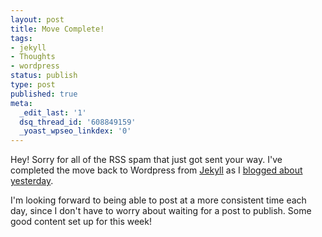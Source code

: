 ```yaml
---
layout: post
title: Move Complete!
tags:
- jekyll
- Thoughts
- wordpress
status: publish
type: post
published: true
meta:
  _edit_last: '1'
  dsq_thread_id: '608849159'
  _yoast_wpseo_linkdex: '0'
---
```

Hey!  Sorry for all of the RSS spam that just got sent your way.  I've completed the move back to Wordpress from <a href="https://github.com/mojombo/jekyll">Jekyll</a> as I <a href="/2012/03/11/moving-off-jekyll/">blogged about yesterday</a>.

I'm looking forward to being able to post at a more consistent time each day, since I don't have to worry about waiting for a post to publish.  Some good content set up for this week!
